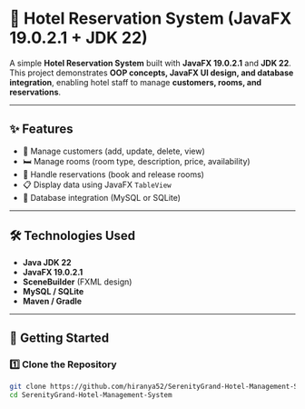 # 🏨 Hotel Reservation System (JavaFX 19.0.2.1 + JDK 22)

A simple **Hotel Reservation System** built with **JavaFX 19.0.2.1** and **JDK 22**.  
This project demonstrates **OOP concepts, JavaFX UI design, and database integration**, enabling hotel staff to manage **customers, rooms, and reservations**.

---

## ✨ Features
- 👤 Manage customers (add, update, delete, view)  
- 🛏️ Manage rooms (room type, description, price, availability)  
- 📅 Handle reservations (book and release rooms)  
- 📋 Display data using JavaFX `TableView`  
- 💾 Database integration (MySQL or SQLite)  

---

## 🛠️ Technologies Used
- **Java JDK 22**  
- **JavaFX 19.0.2.1**  
- **SceneBuilder** (FXML design)  
- **MySQL / SQLite**  
- **Maven / Gradle**  

---

## 🚀 Getting Started

### 1️⃣ Clone the Repository
```bash
git clone https://github.com/hiranya52/SerenityGrand-Hotel-Management-System.git
cd SerenityGrand-Hotel-Management-System

